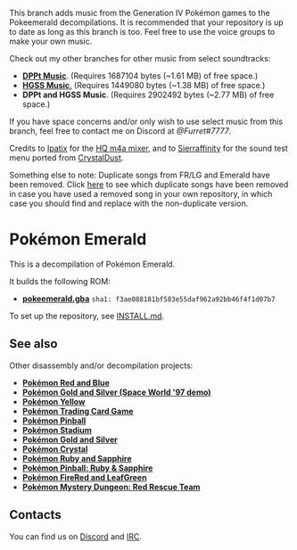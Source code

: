 This branch adds music from the Generation IV Pokémon games to the Pokeemerald decompilations. It is recommended that your repository is up to date as long as this branch is too. Feel free to use the voice groups to make your own music.

Check out my other branches for other music from select soundtracks:
* [**DPPt Music**](https://github.com/CyanSMP64/pokeemerald/tree/dppt_music). (Requires 1687104 bytes (~1.61 MB) of free space.)
* [**HGSS Music**.](https://github.com/CyanSMP64/pokeemerald/tree/hgss_music) (Requires 1449080 bytes (~1.38 MB) of free space.)
* **DPPt and HGSS Music**. (Requires 2902492 bytes (~2.77 MB) of free space.)

If you have space concerns and/or only wish to use select music from this branch, feel free to contact me on Discord at *@Furret#7777*.

Credits to [Ipatix](https://github.com/ipatix) for the [HQ m4a mixer](https://github.com/ipatix/gba-hq-mixer), and to [Sierraffinity](https://github.com/Sierraffinity) for the sound test menu ported from [CrystalDust](https://github.com/Sierraffinity/CrystalDust).

Something else to note: Duplicate songs from FR/LG and Emerald have been removed. Click [here](https://github.com/pret/pokeemerald/blob/master/include/constants/songs.h#L401) to see which duplicate songs have been removed in case you have used a removed song in your own repository, in which case you should find and replace with the non-duplicate version.


# Pokémon Emerald

This is a decompilation of Pokémon Emerald.

It builds the following ROM:

* [**pokeemerald.gba**](https://datomatic.no-intro.org/index.php?page=show_record&s=23&n=1961) `sha1: f3ae088181bf583e55daf962a92bb46f4f1d07b7`

To set up the repository, see [INSTALL.md](INSTALL.md).


## See also

Other disassembly and/or decompilation projects:
* [**Pokémon Red and Blue**](https://github.com/pret/pokered)
* [**Pokémon Gold and Silver (Space World '97 demo)**](https://github.com/pret/pokegold-spaceworld)
* [**Pokémon Yellow**](https://github.com/pret/pokeyellow)
* [**Pokémon Trading Card Game**](https://github.com/pret/poketcg)
* [**Pokémon Pinball**](https://github.com/pret/pokepinball)
* [**Pokémon Stadium**](https://github.com/pret/pokestadium)
* [**Pokémon Gold and Silver**](https://github.com/pret/pokegold)
* [**Pokémon Crystal**](https://github.com/pret/pokecrystal)
* [**Pokémon Ruby and Sapphire**](https://github.com/pret/pokeruby)
* [**Pokémon Pinball: Ruby & Sapphire**](https://github.com/pret/pokepinballrs)
* [**Pokémon FireRed and LeafGreen**](https://github.com/pret/pokefirered)
* [**Pokémon Mystery Dungeon: Red Rescue Team**](https://github.com/pret/pmd-red)


## Contacts

You can find us on [Discord](https://discord.gg/d5dubZ3) and [IRC](https://kiwiirc.com/client/irc.freenode.net/?#pret).
